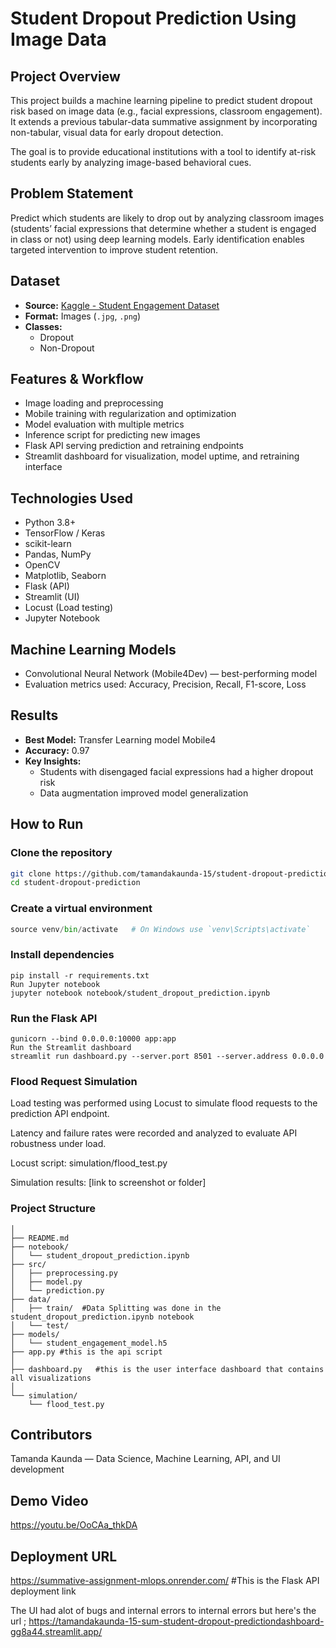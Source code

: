 # Student Dropout Prediction Using Image Data

## Project Overview
This project builds a machine learning pipeline to predict student dropout risk based on image data (e.g., facial expressions, classroom engagement). It extends a previous tabular-data summative assignment by incorporating non-tabular, visual data for early dropout detection.

The goal is to provide educational institutions with a tool to identify at-risk students early by analyzing image-based behavioral cues.


## Problem Statement
Predict which students are likely to drop out by analyzing classroom images (students’ facial expressions that determine whether a student is engaged in class or not) using deep learning models. Early identification enables targeted intervention to improve student retention.



## Dataset
- **Source:** [Kaggle - Student Engagement Dataset](https://www.kaggle.com/datasets/joyee19/studentengagement?resource=download)  
- **Format:** Images (`.jpg`, `.png`)  
- **Classes:**  
  - Dropout  
  - Non-Dropout  



## Features & Workflow
- Image loading and preprocessing  
- Mobile training with regularization and optimization  
- Model evaluation with multiple metrics  
- Inference script for predicting new images  
- Flask API serving prediction and retraining endpoints  
- Streamlit dashboard for visualization, model uptime, and retraining interface  


## Technologies Used
- Python 3.8+  
- TensorFlow / Keras  
- scikit-learn  
- Pandas, NumPy  
- OpenCV  
- Matplotlib, Seaborn  
- Flask (API)  
- Streamlit (UI)  
- Locust (Load testing)  
- Jupyter Notebook  


## Machine Learning Models
- Convolutional Neural Network (Mobile4Dev) — best-performing model  
- Evaluation metrics used: Accuracy, Precision, Recall, F1-score, Loss  



## Results
- **Best Model:** Transfer Learning model Mobile4
- **Accuracy:** 0.97  
- **Key Insights:**  
  - Students with disengaged facial expressions had a higher dropout risk  
  - Data augmentation improved model generalization  



## How to Run

### Clone the repository  
```bash
git clone https://github.com/tamandakaunda-15/student-dropout-prediction.git
cd student-dropout-prediction
```

### Create a virtual environment
``` python -m venv venv
source venv/bin/activate   # On Windows use `venv\Scripts\activate`
```

### Install dependencies
```
pip install -r requirements.txt
Run Jupyter notebook
jupyter notebook notebook/student_dropout_prediction.ipynb
```

### Run the Flask API

``` cd api
gunicorn --bind 0.0.0.0:10000 app:app
Run the Streamlit dashboard
streamlit run dashboard.py --server.port 8501 --server.address 0.0.0.0
```

### Flood Request Simulation

Load testing was performed using Locust to simulate flood requests to the prediction API endpoint.

Latency and failure rates were recorded and analyzed to evaluate API robustness under load.

Locust script: simulation/flood_test.py

Simulation results: [link to screenshot or folder]

### Project Structure

```student-dropout-prediction/
│
├── README.md
├── notebook/
│   └── student_dropout_prediction.ipynb
├── src/
│   ├── preprocessing.py
│   ├── model.py
│   └── prediction.py
├── data/
│   ├── train/  #Data Splitting was done in the student_dropout_prediction.ipynb notebook 
│   └── test/
├── models/
│   └── student_engagement_model.h5
├── app.py #this is the api script
│   
├── dashboard.py   #this is the user interface dashboard that contains all visualizations
│  
└── simulation/
    └── flood_test.py
```

## Contributors
Tamanda Kaunda — Data Science, Machine Learning, API, and UI development

## Demo Video
https://youtu.be/OoCAa_thkDA

## Deployment URL

https://summative-assignment-mlops.onrender.com/ #This is the Flask API deployment link

The UI had alot of bugs and internal errors to internal errors but here's the url ; https://tamandakaunda-15-sum-student-dropout-predictiondashboard-gg8a44.streamlit.app/










